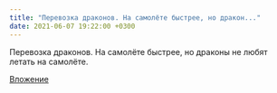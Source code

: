 ```yaml
---
title: "Перевозка драконов. На самолёте быстрее, но дракон..."
date: 2021-06-07 19:22:00 +0300
---
```


Перевозка драконов. На самолёте быстрее, но драконы не любят летать на самолёте.

[Вложение](/assets/vk_photos/2/pkqWy3uBnpU.jpg)
